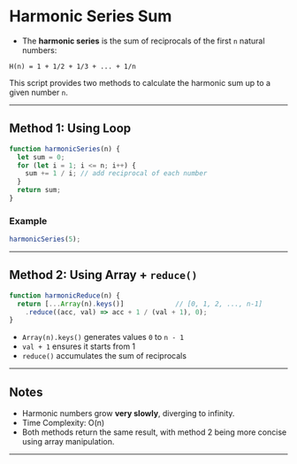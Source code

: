 # Harmonic Series Sum

- The **harmonic series** is the sum of reciprocals of the first `n` natural numbers:

```
H(n) = 1 + 1/2 + 1/3 + ... + 1/n
```

This script provides two methods to calculate the harmonic sum up to a given number `n`.

---

##  Method 1: Using Loop

```js
function harmonicSeries(n) {
  let sum = 0;
  for (let i = 1; i <= n; i++) {
    sum += 1 / i; // add reciprocal of each number
  }
  return sum;
}
```

### Example

```js
harmonicSeries(5); 
```

---

##  Method 2: Using Array + `reduce()`

```js
function harmonicReduce(n) {
  return [...Array(n).keys()]             // [0, 1, 2, ..., n-1]
    .reduce((acc, val) => acc + 1 / (val + 1), 0);
}
```

- `Array(n).keys()` generates values `0` to `n - 1`
- `val + 1` ensures it starts from 1
- `reduce()` accumulates the sum of reciprocals

---

##  Notes

- Harmonic numbers grow **very slowly**, diverging to infinity.
- Time Complexity: O(n)
- Both methods return the same result, with method 2 being more concise using array manipulation.

---